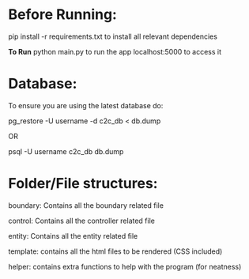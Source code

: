 # Before Running:
 pip install -r requirements.txt to install all relevant dependencies
 
 
 **To Run**
 python main.py to run the app
 localhost:5000 to access it
 


# Database:
To ensure you are using the latest database do:

pg_restore -U username -d c2c_db < db.dump

OR

psql -U username c2c_db db.dump



# Folder/File structures:

boundary: Contains all the boundary related file

control: Contains all the controller related file

entity: Contains all the entity related file

template: contains all the html files to be rendered (CSS included)

helper: contains extra functions to help with the program (for neatness)
